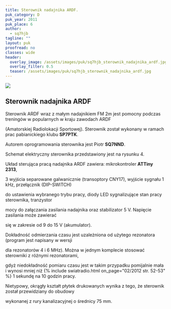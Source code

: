 ```yaml
---
title: Sterownik nadajnika ARDF.
puk_category: D
puk_year: 2011
puk_place: 6
author: 
  - sq7hjb
tagline: ""
layout: puk
proofread: no
classes: wide
header:
  overlay_image: /assets/images/puk/sq7hjb_sterownik_nadajnika_ardf.jpg
  overlay_filter: 0.5
  teaser: /assets/images/puk/sq7hjb_sterownik_nadajnika_ardf.jpg
---
```






 



![](assets/data/img/projects/2011-6-0.jpg) 



Sterownik nadajnika ARDF
------------------------





 Sterownik ARDF wraz z małym nadajnikiem FM 2m jest pomocny podczas treningów w popularnych w kraju zawodach ARDF

 (Amatorskiej Radiolokacji Sportowej). Sterownik został wykonany w ramach prac pabianickiego klubu **SP7PTK**.

 Autorem oprogramowania sterownika jest Piotr **SQ7NND**.






 Schemat elektryczny sterownika przedstawiony jest na rysunku 4.






 Układ sterująca pracą nadajnika ARDF zawiera: mikrokontroler **ATTiny 2313**,

 3 wyjścia separowane galwanicznie (transoptory CNY17), wyjście sygnału 1 kHz, przełącznik (DIP-SWITCH)

 do ustawienia wybranego trybu pracy, diody LED sygnalizujące stan pracy sterownika, tranzystor

 mocy do załączania zasilania nadajnika oraz stabilizator 5 V. Napięcie zasilania może zawierać

 się w zakresie od 9 do 15 V (akumulator).

 




 Dokładność odmierzania czasu jest uzależniona od użytego rezonatora (program jest napisany w wersji

 dla rezonatorów 4 i 6 MHz). Można w jednym komplecie stosować sterowniki z różnymi rezonatorami,

 gdyż niedokładność pomiaru czasu jest w takim przypadku pomijalnie mała i wynosi mniej niż
{% include swiatradio.html on_page="02/2012 str. 52-53" %}
 1 sekundę na 10 godzin pracy.






 Nietypowy, okrągły kształt płytek drukowanych wynika z tego, że sterownik został przewidziany do obudowy

 wykonanej z rury kanalizacyjnej o średnicy 75 mm.









 





 


